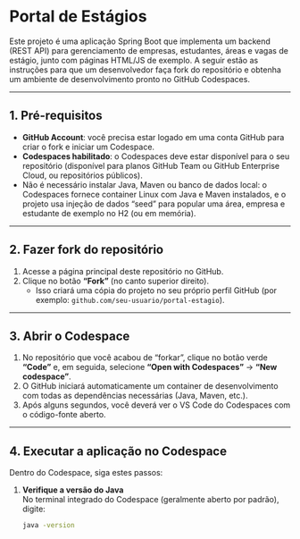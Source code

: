 # Portal de Estágios

Este projeto é uma aplicação Spring Boot que implementa um backend (REST API) para gerenciamento de empresas, estudantes, áreas e vagas de estágio, junto com páginas HTML/JS de exemplo. A seguir estão as instruções para que um desenvolvedor faça fork do repositório e obtenha um ambiente de desenvolvimento pronto no GitHub Codespaces.

---

## 1. Pré-requisitos

- **GitHub Account**: você precisa estar logado em uma conta GitHub para criar o fork e iniciar um Codespace.
- **Codespaces habilitado**: o Codespaces deve estar disponível para o seu repositório (disponível para planos GitHub Team ou GitHub Enterprise Cloud, ou repositórios públicos).
- Não é necessário instalar Java, Maven ou banco de dados local: o Codespaces fornece container Linux com Java e Maven instalados, e o projeto usa injeção de dados “seed” para popular uma área, empresa e estudante de exemplo no H2 (ou em memória).

---

## 2. Fazer fork do repositório

1. Acesse a página principal deste repositório no GitHub.
2. Clique no botão **“Fork”** (no canto superior direito).  
   - Isso criará uma cópia do projeto no seu próprio perfil GitHub (por exemplo: `github.com/seu-usuario/portal-estagio`).

---

## 3. Abrir o Codespace

1. No repositório que você acabou de “forkar”, clique no botão verde **“Code”** e, em seguida, selecione **“Open with Codespaces”** → **“New codespace”**.
2. O GitHub iniciará automaticamente um container de desenvolvimento com todas as dependências necessárias (Java, Maven, etc.).
3. Após alguns segundos, você deverá ver o VS Code do Codespaces com o código-fonte aberto.

---

## 4. Executar a aplicação no Codespace

Dentro do Codespace, siga estes passos:

1. **Verifique a versão do Java**  
   No terminal integrado do Codespace (geralmente aberto por padrão), digite:
   ```bash
   java -version
